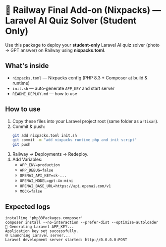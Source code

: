 # 🚀 Railway Final Add-on (Nixpacks) — Laravel AI Quiz Solver (Student Only)

Use this package to deploy your **student-only** Laravel AI quiz solver (photo → GPT answer) on Railway using **nixpacks.toml**.

## What's inside
- `nixpacks.toml` — Nixpacks config (PHP 8.3 + Composer at build & runtime)
- `init.sh` — auto-generate `APP_KEY` and start server
- `README_DEPLOY.md` — how to use

## How to use
1. Copy these files into your Laravel project root (same folder as `artisan`).
2. Commit & push:
   ```bash
   git add nixpacks.toml init.sh
   git commit -m "add nixpacks runtime php and init script"
   git push
   ```
3. Railway → Deployments → Redeploy.
4. Add Variables:
   - `APP_ENV=production`
   - `APP_DEBUG=false`
   - `OPENAI_API_KEY=sk-...`
   - `OPENAI_MODEL=gpt-4o-mini`
   - `OPENAI_BASE_URL=https://api.openai.com/v1`
   - `MOCK=false`

## Expected logs
```
installing 'php83Packages.composer'
composer install --no-interaction --prefer-dist --optimize-autoloader
🔑 Generating Laravel APP_KEY...
Application key set successfully.
🌐 Launching Laravel server...
Laravel development server started: http://0.0.0.0:PORT
```
